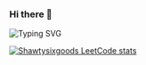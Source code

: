### Hi there 👋
![Typing SVG](https://readme-typing-svg.herokuapp.com?font=Fira+Code&pause=1000&color=C50000DF&random=false&width=900&lines=Shawty+six+goods.+Quadratish+practish+good!)


[![Shawtysixgoods LeetCode stats](https://leetcode-stats-six.vercel.app/api?username=Shawtysixgoods&theme=dark)](https://github.com/Shawtysixgoods/leetcode-stats)
